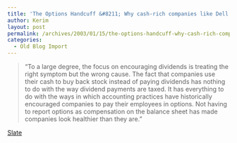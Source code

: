 ```yaml
---
title: 'The Options Handcuff &#8211; Why cash-rich companies like Dell and Microsoft don&#8217;t (and won&#8217;t) pay dividends.'
author: Kerim
layout: post
permalink: /archives/2003/01/15/the-options-handcuff-why-cash-rich-companies-like-dell-and-microsoft-dont-and-wont-pay-dividends/
categories:
  - Old Blog Import
---
```


>   &#8220;To a large degree, the focus on encouraging dividends is treating the right symptom but the wrong cause. The fact that companies use their cash to buy back stock instead of paying dividends has nothing to do with the way dividend payments are taxed. It has everything to do with the ways in which accounting practices have historically encouraged companies to pay their employees in options. Not having to report options as compensation on the balance sheet has made companies look healthier than they are.&#8221;


<a href="http://slate.msn.com/id/2076731/" onclick="_gaq.push(['_trackEvent', 'outbound-article', 'http://slate.msn.com/id/2076731/', 'Slate']);" >Slate</a>

